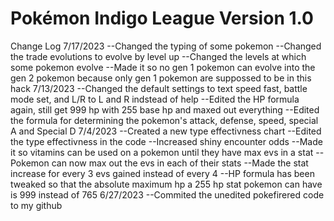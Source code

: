 # Pokémon Indigo League Version 1.0

Change Log
7/17/2023
--Changed the typing of some pokemon
--Changed the trade evolutions to evolve by level up
--Changed the levels at which some pokemon evolve
--Made it so no gen 1 pokemon can evolve into the gen 2 pokemon because only gen 1 pokemon are suppossed to be in this hack
7/13/2023
--Changed the default settings to text speed fast, battle mode set, and L/R to L and R indstead of help
--Edited the HP formula again, still get 999 hp with 255 base hp and maxed out everything
--Edited the formula for determining the pokemon's attack, defense, speed, special A and Special D
7/4/2023
--Created a new type effectivness chart
--Edited the type effectivness in the code
--Increased shiny encounter odds
--Made it so vitamins can be used on a pokemon until they have max evs in a stat
--Pokemon can now max out the evs in each of their stats
--Made the stat increase for every 3 evs gained instead of every 4
--HP formula has been tweaked so that the absolute maximum hp a 255 hp stat pokemon can have is 999 instead of 765
6/27/2023
--Commited the unedited pokefirered code to my github
